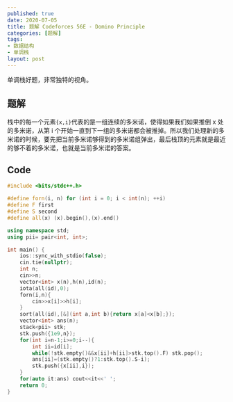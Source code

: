 ```yaml
---
published: true
date: 2020-07-05
title: 题解 Codeforces 56E - Domino Principle
categories: [题解]
tags:
- 数据结构
- 单调栈
layout: post
---
```

单调栈好题，非常独特的视角。

## 题解

栈中的每一个元素`{x,i}`代表的是一组连续的多米诺，使得如果我们如果推倒 x 处的多米诺，从第 i 个开始一直到下一组的多米诺都会被推掉。所以我们处理新的多米诺的时候，要先把当前多米诺够得到的多米诺组弹出，最后栈顶的元素就是最近的够不着的多米诺，也就是当前多米诺的答案。

## Code
```cpp
#include <bits/stdc++.h>

#define forn(i, n) for (int i = 0; i < int(n); ++i)
#define F first
#define S second
#define all(x) (x).begin(),(x).end()

using namespace std;
using pii= pair<int, int>;

int main() {
    ios::sync_with_stdio(false);
    cin.tie(nullptr);
    int n;
    cin>>n;
    vector<int> x(n),h(n),id(n);
    iota(all(id),0);
    forn(i,n){
        cin>>x[i]>>h[i];
    }
    sort(all(id),[&](int a,int b){return x[a]<x[b];});
    vector<int> ans(n);
    stack<pii> stk;
    stk.push({1e9,n});
    for(int i=n-1;i>=0;i--){
        int ii=id[i];
        while(!stk.empty()&&x[ii]+h[ii]>stk.top().F) stk.pop();
        ans[ii]=(stk.empty()?1:stk.top().S-i);
        stk.push({x[ii],i});
    }
    for(auto it:ans) cout<<it<<' ';
    return 0;
}
```
